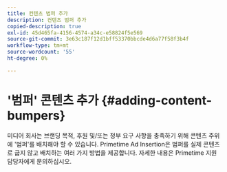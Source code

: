 ```yaml
---
title: 컨텐츠 범퍼 추가
description: 컨텐츠 범퍼 추가
copied-description: true
exl-id: 45d465fa-4156-4574-a34c-e58824f5e569
source-git-commit: 3e63c187f12d1bff53370bbcde4d6a77f58f3b4f
workflow-type: tm+mt
source-wordcount: '55'
ht-degree: 0%

---
```


# &#39;범퍼&#39; 콘텐츠 추가 {#adding-content-bumpers}

미디어 회사는 브랜딩 목적, 후원 및/또는 정부 요구 사항을 충족하기 위해 콘텐츠 주위에 &#39;범퍼&#39;를 배치해야 할 수 있습니다. Primetime Ad Insertion은 범퍼를 실제 콘텐츠로 굽지 않고 배치하는 여러 가지 방법을 제공합니다. 자세한 내용은 Primetime 지원 담당자에게 문의하십시오.
